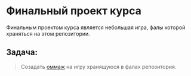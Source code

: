 # Финальный проект курса
  Финальным проектом курса является небольшая игра, фалы которой храняться на этом репозитории.

## Задача:
> Созадать [оммаж](https://ru.wikipedia.org/wiki/%D0%9E%D0%BC%D0%BC%D0%B0%D0%B6_%D0%B8%D1%81%D0%BA%D1%83%D1%81%D1%81%D1%82%D0%B2%D0%BE_(https://ru.wikipedia.org/wiki/%D0%9E%D0%BC%D0%BC%D0%B0%D0%B6_(%D0%B8%D1%81%D0%BA%D1%83%D1%81%D1%81%D1%82%D0%B2%D0%BE))) на игру хранящуюся в фалах репозитория.

